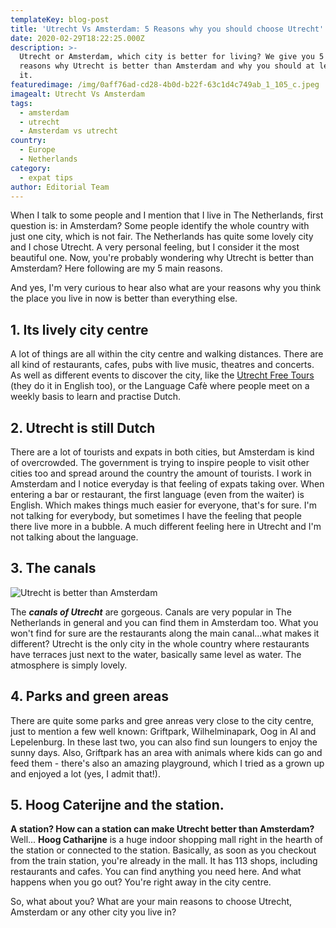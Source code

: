 ```yaml
---
templateKey: blog-post
title: 'Utrecht Vs Amsterdam: 5 Reasons why you should choose Utrecht'
date: 2020-02-29T18:22:25.000Z
description: >-
  Utrecht or Amsterdam, which city is better for living? We give you 5 good
  reasons why Utrecht is better than Amsterdam and why you should at least visit
  it.
featuredimage: /img/0aff76ad-cd28-4b0d-b22f-63c1d4c749ab_1_105_c.jpeg
imagealt: Utrecht Vs Amsterdam
tags:
  - amsterdam
  - utrecht
  - Amsterdam vs utrecht
country:
  - Europe
  - Netherlands
category:
  - expat tips
author: Editorial Team
---
```

When I talk to some people and I mention that I live in The Netherlands, first question is: in Amsterdam? Some people identify the whole country with just one city, which is not fair. The Netherlands has quite some lovely city and I chose Utrecht. A very personal feeling, but I consider it the most beautiful one. Now, you're probably wondering why Utrecht is better than Amsterdam? Here following are my 5 main reasons. 

And yes, I'm very curious to hear also what are your reasons why you think the place you live in now is better than everything else. 

## 1. Its lively city centre

A lot of things are all within the city centre and walking distances. There are all kind of restaurants, cafes, pubs with live music, theatres and concerts. As well as different events to discover the city, like the [Utrecht Free Tours](https://freewalkingtourutrecht.com) (they do it in English too), or the Language Cafè where people meet on a weekly basis to learn and practise Dutch. 

## 2. Utrecht is still Dutch

There are a lot of tourists and expats in both cities, but Amsterdam is kind of overcrowded. The government is trying to inspire people to visit other cities too and spread around the country the amount of tourists. I work in Amsterdam and I notice everyday is that feeling of expats taking over. When entering a bar or restaurant, the first language (even from the waiter) is English. Which makes things much easier for everyone, that's for sure. I'm not talking for everybody, but sometimes I have the feeling that people there live more in a bubble. A much different feeling here in Utrecht and I'm not talking about the language. 

## 3. The canals

![Utrecht is better than Amsterdam](/img/uploads/2014/11/7804170274_315f39592a_z.jpg)

The **_canals of Utrecht_** [ ](https://oranjeflamingo.wordpress.com/2014/04/11/europes-most-beautiful-canals-are-in-utrecht/)are gorgeous. Canals are very popular in The Netherlands in general and you can find them in Amsterdam too. What you won't find for sure are the restaurants along the main canal...what makes it different? Utrecht is the only city in the whole country where restaurants have terraces just next to the water, basically same level as water. The atmosphere is simply lovely.

## 4. Parks and green areas 

There are quite some parks and gree anreas very close to the city centre, just to mention a few well known: Griftpark, Wilhelminapark, Oog in Al and Lepelenburg. In these last two, you can also find sun loungers to enjoy the sunny days. Also, Griftpark has an area with animals where kids can go and feed them - there's also an amazing playground, which I tried as a grown up and enjoyed a lot (yes, I admit that!).

## 5. Hoog Caterijne and the station.

**A station? How can a station can make Utrecht better than Amsterdam?** Well... **Hoog Catharijne** is a huge indoor shopping mall right in the hearth of the station or connected to the station. Basically, as soon as you checkout from the train station, you're already in the mall. It has 113 shops, including restaurants and cafes. You can find anything you need here. And what happens when you go out? You're right away in the city centre. 

So, what about you? What are your main reasons to choose Utrecht, Amsterdam or any other city you live in?
